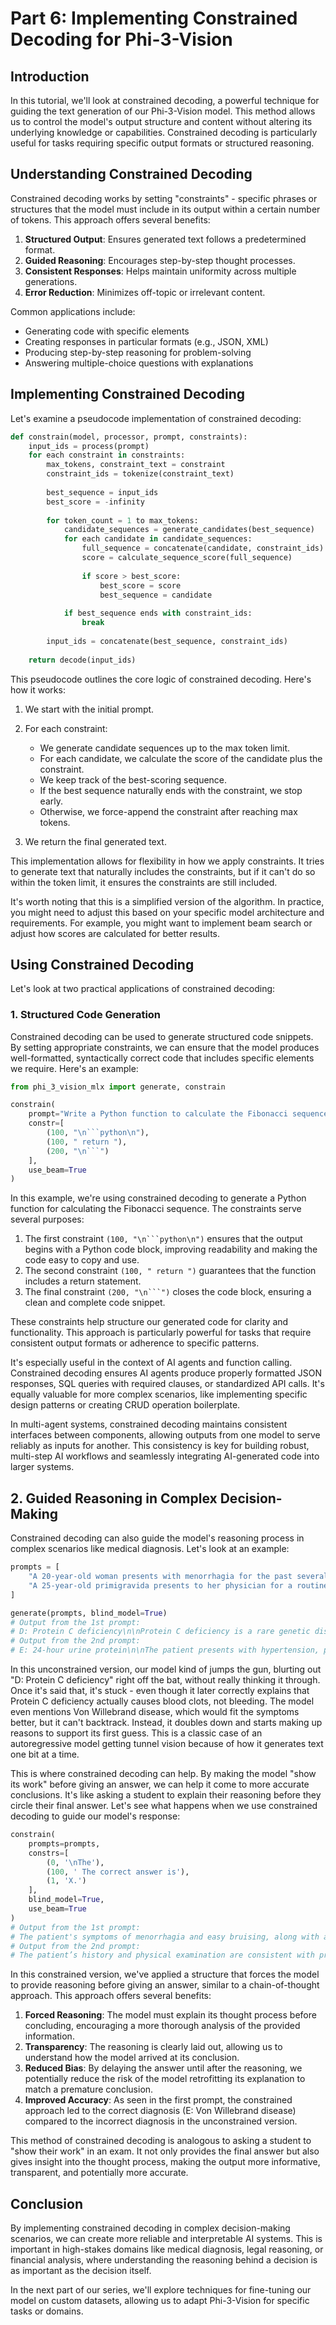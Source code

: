 # Part 6: Implementing Constrained Decoding for Phi-3-Vision

## Introduction

In this tutorial, we'll look at constrained decoding, a powerful technique for guiding the text generation of our Phi-3-Vision model. This method allows us to control the model's output structure and content without altering its underlying knowledge or capabilities. Constrained decoding is particularly useful for tasks requiring specific output formats or structured reasoning.

## Understanding Constrained Decoding

Constrained decoding works by setting "constraints" - specific phrases or structures that the model must include in its output within a certain number of tokens. This approach offers several benefits:

1. **Structured Output**: Ensures generated text follows a predetermined format.
2. **Guided Reasoning**: Encourages step-by-step thought processes.
3. **Consistent Responses**: Helps maintain uniformity across multiple generations.
4. **Error Reduction**: Minimizes off-topic or irrelevant content.

Common applications include:

- Generating code with specific elements
- Creating responses in particular formats (e.g., JSON, XML)
- Producing step-by-step reasoning for problem-solving
- Answering multiple-choice questions with explanations

## Implementing Constrained Decoding

Let's examine a pseudocode implementation of constrained decoding:

```python
def constrain(model, processor, prompt, constraints):
    input_ids = process(prompt)
    for each constraint in constraints:
        max_tokens, constraint_text = constraint
        constraint_ids = tokenize(constraint_text)
        
        best_sequence = input_ids
        best_score = -infinity
        
        for token_count = 1 to max_tokens:
            candidate_sequences = generate_candidates(best_sequence)
            for each candidate in candidate_sequences:
                full_sequence = concatenate(candidate, constraint_ids)
                score = calculate_sequence_score(full_sequence)
                
                if score > best_score:
                    best_score = score
                    best_sequence = candidate
            
            if best_sequence ends with constraint_ids:
                break
        
        input_ids = concatenate(best_sequence, constraint_ids)
    
    return decode(input_ids)
```

This pseudocode outlines the core logic of constrained decoding. Here's how it works:

1. We start with the initial prompt.
2. For each constraint:

    - We generate candidate sequences up to the max token limit.
    - For each candidate, we calculate the score of the candidate plus the constraint.
    - We keep track of the best-scoring sequence.
    - If the best sequence naturally ends with the constraint, we stop early.
    - Otherwise, we force-append the constraint after reaching max tokens.
   
3. We return the final generated text.

This implementation allows for flexibility in how we apply constraints. It tries to generate text that naturally includes the constraints, but if it can't do so within the token limit, it ensures the constraints are still included.

It's worth noting that this is a simplified version of the algorithm. In practice, you might need to adjust this based on your specific model architecture and requirements. For example, you might want to implement beam search or adjust how scores are calculated for better results.

## Using Constrained Decoding

Let's look at two practical applications of constrained decoding:

### 1. Structured Code Generation

Constrained decoding can be used to generate structured code snippets. By setting appropriate constraints, we can ensure that the model produces well-formatted, syntactically correct code that includes specific elements we require. Here's an example:

```python
from phi_3_vision_mlx import generate, constrain

constrain(
    prompt="Write a Python function to calculate the Fibonacci sequence up to a given number n.", 
    constr=[
        (100, "\n```python\n"), 
        (100, " return "), 
        (200, "\n```")
    ], 
    use_beam=True
)
```

In this example, we're using constrained decoding to generate a Python function for calculating the Fibonacci sequence. The constraints serve several purposes:

1. The first constraint `(100, "\n```python\n")` ensures that the output begins with a Python code block, improving readability and making the code easy to copy and use.
2. The second constraint `(100, " return ")` guarantees that the function includes a return statement.
3. The final constraint `(200, "\n```")` closes the code block, ensuring a clean and complete code snippet.

These constraints help structure our generated code for clarity and functionality. This approach is particularly powerful for tasks that require consistent output formats or adherence to specific patterns. 

It's especially useful in the context of AI agents and function calling. Constrained decoding ensures AI agents produce properly formatted JSON responses, SQL queries with required clauses, or standardized API calls. It's equally valuable for more complex scenarios, like implementing specific design patterns or creating CRUD operation boilerplate.

In multi-agent systems, constrained decoding maintains consistent interfaces between components, allowing outputs from one model to serve reliably as inputs for another. This consistency is key for building robust, multi-step AI workflows and seamlessly integrating AI-generated code into larger systems.

## 2. Guided Reasoning in Complex Decision-Making

Constrained decoding can also guide the model's reasoning process in complex scenarios like medical diagnosis. Let's look at an example:

```python
prompts = [
    "A 20-year-old woman presents with menorrhagia for the past several years. She says that her menses “have always been heavy”, and she has experienced easy bruising for as long as she can remember. Family history is significant for her mother, who had similar problems with bruising easily. The patient's vital signs include: heart rate 98/min, respiratory rate 14/min, temperature 36.1°C (96.9°F), and blood pressure 110/87 mm Hg. Physical examination is unremarkable. Laboratory tests show the following: platelet count 200,000/mm3, PT 12 seconds, and PTT 43 seconds. Which of the following is the most likely cause of this patient’s symptoms? A: Factor V Leiden B: Hemophilia A C: Lupus anticoagulant D: Protein C deficiency E: Von Willebrand disease",
    "A 25-year-old primigravida presents to her physician for a routine prenatal visit. She is at 34 weeks gestation, as confirmed by an ultrasound examination. She has no complaints, but notes that the new shoes she bought 2 weeks ago do not fit anymore. The course of her pregnancy has been uneventful and she has been compliant with the recommended prenatal care. Her medical history is unremarkable. She has a 15-pound weight gain since the last visit 3 weeks ago. Her vital signs are as follows: blood pressure, 148/90 mm Hg; heart rate, 88/min; respiratory rate, 16/min; and temperature, 36.6℃ (97.9℉). The blood pressure on repeat assessment 4 hours later is 151/90 mm Hg. The fetal heart rate is 151/min. The physical examination is significant for 2+ pitting edema of the lower extremity. Which of the following tests o should confirm the probable condition of this patient? A: Bilirubin assessment B: Coagulation studies C: Hematocrit assessment D: Leukocyte count with differential E: 24-hour urine protein"
]

generate(prompts, blind_model=True)
# Output from the 1st prompt:
# D: Protein C deficiency\n\nProtein C deficiency is a rare genetic disorder that increases the risk of developing abnormal blood clots. It is an autosomal dominant disorder that can lead to venous thromboembolism. The patient's prolonged PTT and history of menorrhagia and easy bruising are consistent with a bleeding disorder. Protein C is a natural anticoagulant that inhibits the coagulation cascade. Deficiency of protein C can lead to a hypercoagulable state, which can result in venous thrombosis. The other options listed are not consistent with the patient's presentation. Factor V Leiden is a genetic disorder that increases the risk of developing abnormal blood clots, but it is associated with a prolonged PT and normal PTT. Hemophilia A is an X-linked recessive disorder that results in a deficiency of factor VIII, leading to a prolonged PTT. Lupus anticoagulant is an autoimmune disorder that can cause a prolonged PTT and is associated with antiphospholipid syndrome. Von Willebrand disease is a bleeding disorder caused by a deficiency or dysfunction of von Willebrand factor, which leads to a prolonged PTT and a history of menorrhagia. However, the patient's PTT is significantly prolonged, which is more consistent with protein C deficiency.<|end|>
# Output from the 2nd prompt:
# E: 24-hour urine protein\n\nThe patient presents with hypertension, proteinuria, and edema, which are the three diagnostic criteria for preeclampsia. The diagnosis of preeclampsia is made when a pregnant woman has hypertension and either proteinuria or end-organ dysfunction after 20 weeks of gestation. In this case, the patient has hypertension (blood pressure of 148/90 mm Hg on two separate occasions), edema, and a fetal heart rate of 151/min, which is slightly elevated but not indicative of fetal distress. The most appropriate test to confirm the diagnosis of preeclampsia is a 24-hour urine protein assessment. This test will help determine the degree of proteinuria, which is a key feature of preeclampsia. Other tests, such as bilirubin assessment, coagulation studies, hematocrit assessment, and leukocyte count with differential, are not specific for preeclampsia and would not be the first-line tests to confirm the diagnosis.<|end|>
```

In this unconstrained version, our model kind of jumps the gun, blurting out "D: Protein C deficiency" right off the bat, without really thinking it through. Once it's said that, it's stuck - even though it later correctly explains that Protein C deficiency actually causes blood clots, not bleeding. The model even mentions Von Willebrand disease, which would fit the symptoms better, but it can't backtrack. Instead, it doubles down and starts making up reasons to support its first guess. This is a classic case of an autoregressive model getting tunnel vision because of how it generates text one bit at a time.

This is where constrained decoding can help. By making the model "show its work" before giving an answer, we can help it come to more accurate conclusions. It's like asking a student to explain their reasoning before they circle their final answer. Let's see what happens when we use constrained decoding to guide our model's response:

```python
constrain(
    prompts=prompts,
    constrs=[
        (0, '\nThe'),
        (100, ' The correct answer is'),
        (1, 'X.')
    ],
    blind_model=True,
    use_beam=True
)
# Output from the 1st prompt:
# The patient's symptoms of menorrhagia and easy bruising, along with a prolonged partial thromboplastin time (PTT) and normal platelet count and prothrombin time (PT), are suggestive of a coagulation factor deficiency. The correct answer is E.
# Output from the 2nd prompt:
# The patient’s history and physical examination are consistent with preeclampsia. Preeclampsia is a multisystem disorder that is characterized by new-onset hypertension and proteinuria after 20 weeks of gestation. The patient’s blood pressure is elevated (>140/90 mm Hg) and she has 2+ pitting edema of the lower extremity. The correct answer is E.
```

In this constrained version, we've applied a structure that forces the model to provide reasoning before giving an answer, similar to a chain-of-thought approach. This approach offers several benefits:

1. **Forced Reasoning**: The model must explain its thought process before concluding, encouraging a more thorough analysis of the provided information.
2. **Transparency**: The reasoning is clearly laid out, allowing us to understand how the model arrived at its conclusion.
3. **Reduced Bias**: By delaying the answer until after the reasoning, we potentially reduce the risk of the model retrofitting its explanation to match a premature conclusion.
4. **Improved Accuracy**: As seen in the first prompt, the constrained approach led to the correct diagnosis (E: Von Willebrand disease) compared to the incorrect diagnosis in the unconstrained version.

This method of constrained decoding is analogous to asking a student to "show their work" in an exam. It not only provides the final answer but also gives insight into the thought process, making the output more informative, transparent, and potentially more accurate.

## Conclusion

By implementing constrained decoding in complex decision-making scenarios, we can create more reliable and interpretable AI systems. This is important in high-stakes domains like medical diagnosis, legal reasoning, or financial analysis, where understanding the reasoning behind a decision is as important as the decision itself.

In the next part of our series, we'll explore techniques for fine-tuning our model on custom datasets, allowing us to adapt Phi-3-Vision for specific tasks or domains.
